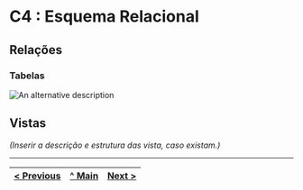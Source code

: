 # C4 : Esquema Relacional  <!-- omit in toc -->


## Relações

### Tabelas 

![An alternative description](imagens/tabelas.png)



## Vistas

_(Inserir a descrição e estrutura das vista, caso existam.)_

---
| [< Previous](rebd03.md) | [^ Main](https://github.com/exemploTrabalho/reportSIBD/) | [Next >](rebd05.md) |
| :---------------------- | :------------------------------------------------------: | ------------------: |
